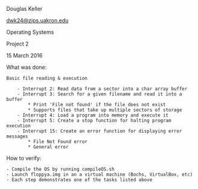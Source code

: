Douglas Keller

dwk24@zips.uakron.edu

Operating Systems

Project 2

15 March 2016


What was done:

	Basic file reading & execution
	
		- Interrupt 2: Read data from a sector into a char array buffer
		- Interrupt 3: Search for a given filename and read it into a buffer
			* Print 'File not found' if the file does not exist
			* Supports files that take up multiple sectors of storage
		- Interrupt 4: Load a program into memory and execute it
		- Interrupt 5: Create a stop function for halting program execution
		- Interrupt 15: Create an error function for displaying error messages
			* File Not Found error
			* General error

How to verify:

	- Compile the OS by running compileOS.sh
	- Launch floppya.img in an a virtual machine (Bochs, VirtualBox, etc)
	- Each step demonstrates one of the tasks listed above
